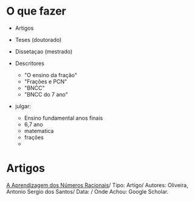 # O que fazer

- Artigos
- Teses (doutorado)
- Dissetaçao (mestrado)
- Descritores

  - "O ensino da fração"
  - "Frações e PCN"
  - "BNCC"
  - "BNCC do 7 ano"

- julgar:
  - Ensino fundamental anos finais
  - 6,7 ano
  - matematica
  - frações
  -

# Artigos

[A Aprendizagem dos Números Racionais](https://revistas.rcaap.pt/index.php/quadrante/article/download/22785/16851)/ Tipo: Artigo/ Autores: Oliveira, Antonio Sergio dos Santos/ Data: / Onde Achou: Google Scholar.
